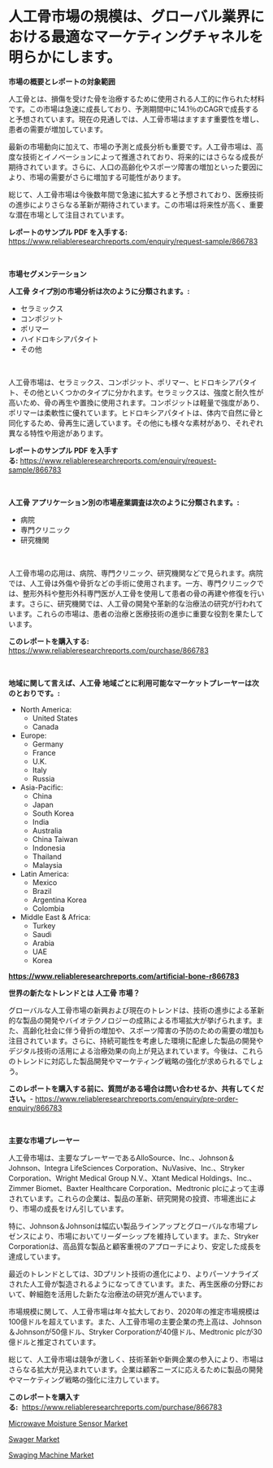 <p><h1>人工骨市場の規模は、グローバル業界における最適なマーケティングチャネルを明らかにします。</h1></p><p><strong>市場の概要とレポートの対象範囲</strong></p>
<p><p>人工骨とは、損傷を受けた骨を治療するために使用される人工的に作られた材料です。この市場は急速に成長しており、予測期間中に14.1％のCAGRで成長すると予想されています。現在の見通しでは、人工骨市場はますます重要性を増し、患者の需要が増加しています。</p><p>最新の市場動向に加えて、市場の予測と成長分析も重要です。人工骨市場は、高度な技術とイノベーションによって推進されており、将来的にはさらなる成長が期待されています。さらに、人口の高齢化やスポーツ障害の増加といった要因により、市場の需要がさらに増加する可能性があります。</p><p>総じて、人工骨市場は今後数年間で急速に拡大すると予想されており、医療技術の進歩によりさらなる革新が期待されています。この市場は将来性が高く、重要な潜在市場として注目されています。</p></p>
<p><strong>レポートのサンプル PDF を入手する:</strong> <a href="https://www.reliableresearchreports.com/enquiry/request-sample/866783">https://www.reliableresearchreports.com/enquiry/request-sample/866783</a></p>
<p>&nbsp;</p>
<p><strong>市場セグメンテーション</strong></p>
<p><strong>人工骨 タイプ別の市場分析は次のように分類されます。:</strong></p>
<p><ul><li>セラミックス</li><li>コンポジット</li><li>ポリマー</li><li>ハイドロキシアパタイト</li><li>その他</li></ul></p>
<p>&nbsp;</p>
<p><p>人工骨市場は、セラミックス、コンポジット、ポリマー、ヒドロキシアパタイト、その他といくつかのタイプに分かれます。セラミックスは、強度と耐久性が高いため、骨の再生や置換に使用されます。コンポジットは軽量で強度があり、ポリマーは柔軟性に優れています。ヒドロキシアパタイトは、体内で自然に骨と同化するため、骨再生に適しています。その他にも様々な素材があり、それぞれ異なる特性や用途があります。</p></p>
<p><strong>レポートのサンプル PDF を入手する:</strong>&nbsp;<a href="https://www.reliableresearchreports.com/enquiry/request-sample/866783">https://www.reliableresearchreports.com/enquiry/request-sample/866783</a></p>
<p>&nbsp;</p>
<p><strong> 人工骨 アプリケーション別の市場産業調査は次のように分類されます。:</strong></p>
<p><ul><li>病院</li><li>専門クリニック</li><li>研究機関</li></ul></p>
<p>&nbsp;</p>
<p><p>人工骨市場の応用は、病院、専門クリニック、研究機関などで見られます。病院では、人工骨は外傷や骨折などの手術に使用されます。一方、専門クリニックでは、整形外科や整形外科専門医が人工骨を使用して患者の骨の再建や修復を行います。さらに、研究機関では、人工骨の開発や革新的な治療法の研究が行われています。これらの市場は、患者の治療と医療技術の進歩に重要な役割を果たしています。</p></p>
<p><strong>このレポートを購入する:</strong>&nbsp; <a href="https://www.reliableresearchreports.com/purchase/866783">https://www.reliableresearchreports.com/purchase/866783</a></p>
<p>&nbsp;</p>
<p><strong>地域に関して言えば、人工骨 地域ごとに利用可能なマーケットプレーヤーは次のとおりです。:</strong></p>
<p><ul>
    <li>
        North America:
        <ul>
            <li>United States</li>
            <li>Canada</li>
        </ul>
    </li>
    <li>
        Europe:
        <ul>
            <li>Germany</li>
            <li>France</li>
            <li>U.K.</li>
            <li>Italy</li>
            <li>Russia</li>
        </ul>
    </li>
    <li>
        Asia-Pacific:
        <ul>
            <li>China</li>
            <li>Japan</li>
            <li>South Korea</li>
            <li>India</li>
            <li>Australia</li>
            <li>China Taiwan</li>
            <li>Indonesia</li>
            <li>Thailand</li>
            <li>Malaysia</li>
        </ul>
    </li>
    <li>
        Latin America:
        <ul>
            <li>Mexico</li>
            <li>Brazil</li>
            <li>Argentina Korea</li>
            <li>Colombia</li>
        </ul>
    </li>
    <li>
        Middle East & Africa:
        <ul>
            <li>Turkey</li>
            <li>Saudi</li>
            <li>Arabia</li>
            <li>UAE</li>
            <li>Korea</li>
        </ul>
    </li>
    </ul></p>
<p><strong><a href="https://www.reliableresearchreports.com/artificial-bone-r866783">https://www.reliableresearchreports.com/artificial-bone-r866783</a></strong>&nbsp;</p>
<p><strong>世界の新たなトレンドとは 人工骨 市場？</strong></p>
<p><p>グローバルな人工骨市場の新興および現在のトレンドは、技術の進歩による革新的な製品の開発やバイオテクノロジーの成熟による市場拡大が挙げられます。また、高齢化社会に伴う骨折の増加や、スポーツ障害の予防のための需要の増加も注目されています。さらに、持続可能性を考慮した環境に配慮した製品の開発やデジタル技術の活用による治療効果の向上が見込まれています。今後は、これらのトレンドに対応した製品開発やマーケティング戦略の強化が求められるでしょう。</p></p>
<p><strong>このレポートを購入する前に、質問がある場合は問い合わせるか、共有してください。</strong>- <a href="https://www.reliableresearchreports.com/enquiry/pre-order-enquiry/866783">https://www.reliableresearchreports.com/enquiry/pre-order-enquiry/866783</a></p>
<p>&nbsp;</p>
<p><strong>主要な市場プレーヤー</strong></p>
<p><p>人工骨市場は、主要なプレーヤーであるAlloSource、Inc.、Johnson＆Johnson、Integra LifeSciences Corporation、NuVasive、Inc.、Stryker Corporation、Wright Medical Group N.V.、Xtant Medical Holdings、Inc.、Zimmer Biomet、Baxter Healthcare Corporation、Medtronic plcによって主導されています。これらの企業は、製品の革新、研究開発の投資、市場進出により、市場の成長をけん引しています。</p><p>特に、Johnson＆Johnsonは幅広い製品ラインアップとグローバルな市場プレゼンスにより、市場においてリーダーシップを維持しています。また、Stryker Corporationは、高品質な製品と顧客重視のアプローチにより、安定した成長を達成しています。</p><p>最近のトレンドとしては、3Dプリント技術の進化により、よりパーソナライズされた人工骨が製造されるようになってきています。また、再生医療の分野において、幹細胞を活用した新たな治療法の研究が進んでいます。</p><p>市場規模に関して、人工骨市場は年々拡大しており、2020年の推定市場規模は100億ドルを超えています。また、人工骨市場の主要企業の売上高は、Johnson＆Johnsonが50億ドル、Stryker Corporationが40億ドル、Medtronic plcが30億ドルと推定されています。</p><p>総じて、人工骨市場は競争が激しく、技術革新や新興企業の参入により、市場はさらなる拡大が見込まれています。企業は顧客ニーズに応えるために製品の開発やマーケティング戦略の強化に注力しています。</p></p>
<p><strong>このレポートを購入する:</strong>&nbsp;&nbsp;<a href="https://www.reliableresearchreports.com/purchase/866783">https://www.reliableresearchreports.com/purchase/866783</a></p>
<p><p><a href="https://github.com/jsmusil/Market-Research-Report-List-2/blob/main/microwave-moisture-sensor-market.md">Microwave Moisture Sensor Market</a></p><p><a href="https://github.com/yemakinde/Market-Research-Report-List-2/blob/main/swager-market.md">Swager Market</a></p><p><a href="https://github.com/Alonsoolds3wq1d81czn8rbol/Market-Research-Report-List-2/blob/main/swaging-machine-market.md">Swaging Machine Market</a></p></p>